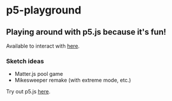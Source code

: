 # p5-playground
## Playing around with p5.js because it's fun!
Available to interact with [here](https://mikecroall.github.io/p5-playground/).

### Sketch ideas
- Matter.js pool game
- Mikesweeper remake (with extreme mode, etc.)

Try out p5.js [here](https://p5js.org/).
